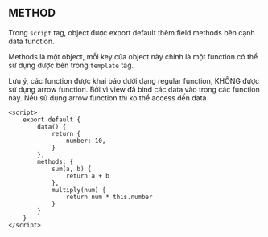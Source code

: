 ## METHOD

Trong `script` tag, object được export default thêm field methods bên cạnh data function.

Methods là một object, mỗi key của object này chính là một function có thể sử dụng được bên trong `template` tag.

Lưu ý, các function được khai báo dưới dạng regular function, KHÔNG được sử dụng arrow function. Bởi vì view đã bind các data vào trong các function này. Nếu sử dụng arrow function thì ko thể access đến data

```
<script>
    export default {
        data() {
            return {
                number: 10,
            }
        },
        methods: {
            sum(a, b) {
                return a + b
            },
            multiply(num) {
                return num * this.number
            }
        }
    }
</script>
```
